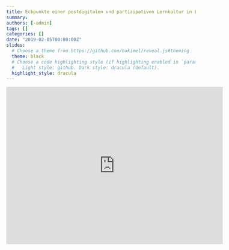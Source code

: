 ```yaml
---
title: Eckpunkte einer postdigitalen und partizipativen Lernkultur in Lehramtsausbildung und Unterricht
summary:
authors: [-admin]
tags: []
categories: []
date: "2019-02-05T00:00:00Z"
slides:
  # Choose a theme from https://github.com/hakimel/reveal.js#theming
  theme: black
  # Choose a code highlighting style (if highlighting enabled in `params.toml`)
  #   Light style: github. Dark style: dracula (default).
  highlight_style: dracula
---
```


<iframe src="https://drive.google.com/file/d/13YeRUwCRytJl6a6jAOY2iEwb6lUEQxZZ/view?usp=sharing" width="576" height="420" scrolling="no" frameborder="0" webkitallowfullscreen mozallowfullscreen allowfullscreen ></iframe>
